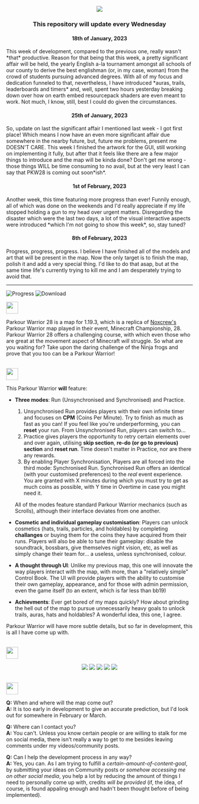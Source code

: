 <p align="center">
  <a href="https://youtube.com/c/LightedTechnology">
  <img src="https://cdn.discordapp.com/attachments/879977373859196939/1062690105065750568/Parkour_Warrior.png"> </a>
  <h3 align="center"> This repository will update every Wednesday </h3>
  
  <h4 align="center"> 18th of January, 2023 </h4>
  This week of development, compared to the previous one, really wasn't *that* productive. Reason for that being that this week, a pretty significant affair will be held, the yearly English a-la tournament amongst all schools of our county to derive the best englishman (or, in my case, woman) from the crowd of students pursuing advanced degrees. With all of my focus and dedication funneled to that, nevertheless, I have introduced *auras, trails, leaderboards and timers* and, well, spent two hours yesterday breaking down over how on earth embed resourcepack shaders are even meant to work. Not much, I know, still, best I could do given the circumstances.

  <h4 align="center"> 25th of January, 2023 </h4>
  So, update on last the significant affair I mentioned last week - I got first place! Which means I now have an even more significant affair due somewhere in the nearby future, but, future me problems, present me DOESN'T CARE. This week I finished the artwork for the GUI, still working on implementing it fully, but after that it feels like there are a few major things to introduce and the map will be kinda done? Don't get me wrong - those things WILL be time consuming to no avail, but at the very least I can say that PKW28 is coming out soon*ish*.

<h4 align="center"> 1st of February, 2023 </h4>
Another week, this time featuring more progress than ever! Funnily enough, all of which was done on the weekends and I'd really appreciate if my life stopped holding a gun to my head over urgent matters. Disregarding the disaster which were the last two days, a lot of the visual interactive aspects were introduced *which I'm not going to show this week*, so, stay tuned? 
<h4 align="center"> 8th of February, 2023 </h4>
Progress, progress, progress. I believe I have finished all of the models and art that will be present in the map. Now the only target is to finish the map, polish it and add a very special thing. I'd like to do that asap, but at the same time life's currently trying to kill me and I am desperately trying to avoid that.

</p>

---

![Progress](https://img.shields.io/badge/Progress%3A-70%25-success?style=for-the-badge&logo=hackthebox)
![Download](https://img.shields.io/badge/Download%3A-Soonish-red?style=for-the-badge&logo=dropbox)

<img src="https://cdn.discordapp.com/attachments/879977373859196939/1062692031593459772/Info.png" height=32>

Parkour Warrior 28 is a map for 1.19.3, which is a replica of [Noxcrew's](https://noxcrew.com/) Parkour Warrior map played in their event, Minecraft Championship, 28. Parkour Warrior 28 offers a challenging course, with which even those who are great at the movement aspect of Minecraft *will* struggle. So what are you waiting for? Take upon the daring challenge of the Ninja frogs and prove that you too can be a Parkour Warrior!

</br>

<img src="https://cdn.discordapp.com/attachments/879977373859196939/1062693052742914109/features.png" height=32>

This Parkour Warrior **will** feature:

- **Three modes**: Run (Unsynchronised and Synchronised) and Practice.
  1. Unsynchronised Run provides players with their own infinite timer and focuses on **CPM** (Coins Per Minute). Try to finish as much as fast as you can! If you feel like you're underperforming, you can **reset** your run. From Unsynchronised Run, players can switch to...
  2. Practice gives players the opportunity to retry certain elements over and over again, utilising **skip section**, **re-do (or go to previous) section** and **reset run**. Time doesn't matter in Practice, nor are there any rewards.
  3. By enabling Player Synchronisation, Players are all forced into the third mode: Synchronised Run. Synchronised Run offers an identical (with your customised preferences) to the *real* event experience. You are granted with X minutes during which you must try to get as much coins as possible, with Y time in Overtime in case you might need it.
  
  All of the modes feature standard Parkour Warrior mechanics (such as Scrolls), although their interface deviates from one another.
- **Cosmetic and individual gameplay customisation**: Players can unlock cosmetics (hats, trails, particles, and holdables) by completing **challanges** or buying them for the coins they have acquired from their runs. Players will also be able to tune their gameplay: disable the soundtrack, bossbars, give themselves night vision, etc, as well as simply change their team for... a useless, unless synchronised, colour. 
- **A thought through UI**: Unlike my previous map, this one will innovate the way players interact with the map, with more, than a "relatively simple" Control Book. The UI will provide players with the ability to customise their own gameplay, appearance, and for those with admin permission, even the game itself (to an extent, which is far less than bb19)
- **Achievments**: Ever get bored of my maps quickly? How about grinding the hell out of the map to pursue unnecessarily heavy goals to unlock trails, auras, hats and holdables? A wonderful idea, this one, I agree.

Parkour Warrior will have more subtle details, but so far in development, this is all I have come up with.

<br>

<img src="https://cdn.discordapp.com/attachments/879977373859196939/1062692031232741466/Teasers.png" height=32>

<p align="center">
<img src="https://cdn.discordapp.com/attachments/879977373859196939/1062710777737400421/2023-01-11_18.30.51.png">
<img src="https://cdn.discordapp.com/attachments/879977373859196939/1062710778874040330/2023-01-11_18.32.17.png">
<img src="https://cdn.discordapp.com/attachments/879977373859196939/1062710778471391272/2023-01-11_18.31.49.png">
<img src="https://cdn.discordapp.com/attachments/879977373859196939/1072876636074151986/2023-02-08_19.46.49.png">
<img src="https://cdn.discordapp.com/attachments/879977373859196939/1072876636376154192/2023-02-08_19.47.53.png">
</p>

<br>

<img src="https://cdn.discordapp.com/attachments/879977373859196939/1062691893554708530/For_Anyone_Questioning.png" height=32>

**Q:** When and where will the map come out?\
**A:** It is too early in development to give an accurate prediction, but I'd look out for somewhere in February or March.

**Q:** Where can I contact you?\
**A:** You can't. Unless you know certain people or are willing to stalk for me on social media, there isn't really a way to get to me besides leaving comments under my videos/community posts.

**Q:** Can I help the development process in any way?\
**A:** Yes, you can. As I am trying to fulfill a *certain-amount-of-content-goal*, by submitting your ideas on Community posts or *somehow accessing me on other social media*, you help a lot by reducing the amount of things I need to personally come up with, credits *will be provided* (if, the idea, of course, is found appaling enough and hadn't been thought before of being implemented).
